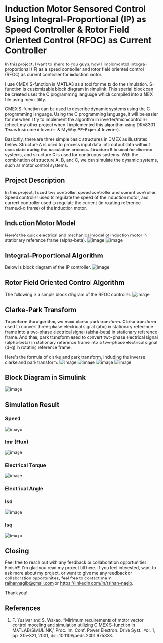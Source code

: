 # Induction Motor Sensored Control Using Integral-Proportional (IP) as Speed Controller & Rotor Field Oriented Control (RFOC) as Current Controller

In this project, I want to share to you guys, how I implemented integral-proportional (IP) as a speed controller and rotor field oriented control (RFOC) as current controller for induction motor. 

I use CMEX S-function in MATLAB as a tool for me to do the simulation. S-function is customizable block diagram in simulink. This special block can be created uses the C programming language which compiled into a MEX file using mex utility.

CMEX S-function can be used to describe dynamic systems using the C programming language. Using the C programming language, it will be easier for me when I try to implement the algorithm in inverter/microcontroller (check my other project when I implemented this algorithm using DRV8301 Texas Instrument Inverter & MyWay PE-Expert4 Inverter).

Basically, there are three simple basic structures in CMEX as illustrated below.
Structure A is used to process input data into output data without uses state during the calculation process. Structure B is used for discrete systems, and structure C is used for continuous systems. With the combination of structure A, B, and C, we can simulate the dynamic systems, such as motor control systems.

## Project Description
In this project, I used two controller, speed controller and current controller. Speed controller used to regulate the speed of the induction motor, and current controller used to regulate the current (in rotating reference frame/d-q frame) of the induction motor.

## Induction Motor Model
Here's the quick electrical and mechanical model of induction motor in stationary reference frame (alpha-beta).
![image](https://github.com/raihannagib/Induction-Motor-RFOC-Sensored/assets/102897878/14dd9bdc-fb57-421b-b7bf-00f3a1a93dbd)
![image](https://github.com/raihannagib/Induction-Motor-RFOC-Sensored/assets/102897878/baae731c-c22a-46af-a0d5-831bbcd3f17f)

## Integral-Proportional Algorithm
Below is block diagram of the IP controller.
![image](https://github.com/raihannagib/Induction-Motor-RFOC-Sensored/assets/102897878/6bfff749-dafc-4d7d-9fb8-d9a94ed1d870)

## Rotor Field Oriented Control Algorithm
The following is a simple block diagram of the RFOC controller.
![image](https://github.com/raihannagib/Induction-Motor-RFOC-Sensored/assets/102897878/8df33559-27d5-48f3-a4e6-a28b3eb37232)

## Clarke-Park Transform
To perform the algorithm, we need clarke-park transform. Clarke transform used to convert three-phase electrical signal (abc) in stationary reference frame into a two-phase electrical signal (alpha-beta) in stationary reference frame. And than, park transform used to convert two-phase electrical signal (alpha-beta) in stationary reference frame into a two-phase electrical signal (d-q) in rotating reference frame.

Here's the formula of clarke and park transform, including the inverse clarke and park transform.
![image](https://github.com/raihannagib/Induction-Motor-RFOC-Sensored/assets/102897878/ad0508c2-4a12-4f3c-a3f1-cf44f471b7cd)
![image](https://github.com/raihannagib/Induction-Motor-RFOC-Sensored/assets/102897878/e519dc75-a286-4f08-993c-2f896451048c)
![image](https://github.com/raihannagib/Induction-Motor-RFOC-Sensored/assets/102897878/b85c018a-6581-47e5-bf4b-0f7df38c1564)
![image](https://github.com/raihannagib/Induction-Motor-RFOC-Sensored/assets/102897878/fedc99e6-9687-4921-ba76-1ba90232766b)

## Block Diagram in Simulink
![image](https://github.com/raihannagib/Induction-Motor-RFOC-Sensored/assets/102897878/f7f67796-d8ba-4a60-baee-b2554475840f)

## Simulation Result
### Speed
![image](https://github.com/raihannagib/Induction-Motor-RFOC-Sensored/assets/102897878/34b8cf9d-5d18-4d1a-b5ba-69343944d838)
### Imr (Flux)
![image](https://github.com/raihannagib/Induction-Motor-RFOC-Sensored/assets/102897878/7c04aa9b-e546-4673-8765-f72326670271)

### Electrical Torque
![image](https://github.com/raihannagib/Induction-Motor-RFOC-Sensored/assets/102897878/debdc8a6-0d57-43db-aaff-1c93e7c8a8ae)
### Electrical Angle

### Isd
![image](https://github.com/raihannagib/Induction-Motor-RFOC-Sensored/assets/102897878/da37c9ed-93e3-43dc-9cab-a105b58ce74e)
### Isq
![image](https://github.com/raihannagib/Induction-Motor-RFOC-Sensored/assets/102897878/76c990e3-4b81-4452-8969-12509bd24903)

## Closing
 Feel free to reach out with any feedback or collaboration opportunities.
Finish!!! I'm glad you read my project till here. If you feel interested, want to ask more about my project, or want to give me any feedback or collaboration opportunities, feel free to contact me in raihannagib@gmail.com or https://linkedin.com/in/raihan-nagib. 

Thank you! 

## References
1. F. Yusivar and S. Wakao, “Minimum requirements of motor vector control modeling and simulation utilizing C MEX S-function in MATLAB/SIMULINK,” Proc. Int. Conf. Power Electron. Drive Syst., vol. 1, pp. 315–321, 2001, doi: 10.1109/peds.2001.975333.

